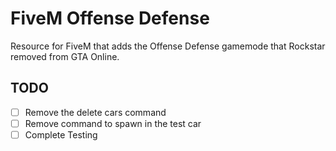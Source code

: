 # FiveM Offense Defense

Resource for FiveM that adds the Offense Defense gamemode that Rockstar removed from GTA Online.

## TODO

- [ ] Remove the delete cars command
- [ ] Remove command to spawn in the test car
- [ ] Complete Testing

